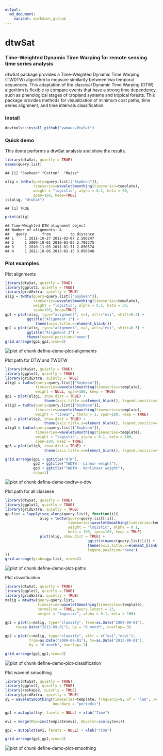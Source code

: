 ```yaml
---
output:
  md_document:
    variant: markdown_github
---
```


<!-- 
# Edit and run 
library(knitr)
knit(input="README.Rmd", output = "README.md")
-->

dtwSat
=====

### Time-Weighted Dynamic Time Warping for remote sensing time series analysis
dtwSat package provides a Time-Weighted Dynamic Time Warping (TWDTW) algorithm to measure similarity between two temporal sequences. This adaptation of the classical Dynamic Time Warping (DTW) algorithm is flexible to compare events that have a strong time dependency, such as phenological stages of cropland systems and tropical forests. This package provides methods for visualization of minimum cost paths, time series alignment, and time intervals classification.

### Install

```r
devtools::install_github("vwmaus/dtwSat")
```


### Quick demo

This dome performs a dtwSat analysis and show the results.

```r
library(dtwSat, quietly = TRUE)
names(query.list)
```

```
## [1] "Soybean" "Cotton"  "Maize"
```

```r
alig = twdtw(query=query.list[["Soybean"]], 
             timeseries=waveletSmoothing(timeseries=template), 
             weight = "logistic", alpha = 0.1, beta = 50, 
             span=180, keep=TRUE) 
is(alig, "dtwSat")
```

```
## [1] TRUE
```

```r
print(alig)
```

```
## Time-Weighted DTW alignment object
## Number of alignments: 4 
##   query       from         to distance
## 1     1 2011-10-27 2012-02-07 2.580247
## 2     1 2009-10-01 2010-03-05 2.795275
## 3     1 2010-11-03 2011-01-31 2.850574
## 4     1 2012-10-06 2013-02-15 3.056848
```

### Plot examples

Plot alignments

```r
library(dtwSat, quietly = TRUE)
library(ggplot2, quietly = TRUE)
library(gridExtra, quietly = TRUE)
alig = twdtw(query=query.list[["Soybean"]], 
             timeseries=waveletSmoothing(timeseries=template), 
             weight = "logistic", alpha = 0.1, beta = 50, 
             span=180, keep=TRUE) 
gp1 = plot(alig, type="alignment", n=1, attr="evi", shift=0.5) + 
          ggtitle("Alignment 1") +
		      theme(axis.title.x=element_blank())
gp2 = plot(alig, type="alignment", n=2, attr="evi", shift=0.5) +
          ggtitle("Alignment 2") + 
          theme(legend.position="none")
grid.arrange(gp1,gp2,nrow=2)
```

![plot of chunk define-demo-plot-alignments](figure/define-demo-plot-alignments-1.png) 


Plot path for DTW and TWDTW

```r
library(dtwSat, quietly = TRUE)
library(ggplot2, quietly = TRUE)
library(gridExtra, quietly = TRUE)
alig1 = twdtw(query=query.list[["Soybean"]], 
              timeseries=waveletSmoothing(timeseries=template), 
              weight = NULL, span=180, keep = TRUE)
gp1 = plot(alig1, show.dist = TRUE) + 
  				  theme(axis.title.x=element_blank(), legend.position="none")
alig2 = twdtw(query=query.list[["Soybean"]], 
              timeseries=waveletSmoothing(timeseries=template), 
              weight = "linear", theta = 1, span=180, keep = TRUE)
gp2 = plot(alig2, show.dist = TRUE) + 
  				  theme(axis.title.x=element_blank(), legend.position="none")
alig3 = twdtw(query=query.list[["Soybean"]], 
              timeseries=waveletSmoothing(timeseries=template), 
              weight = "logistic", alpha = 0.1, beta = 100, 
              span=180, keep = TRUE)
gp3 = plot(alig3, show.dist = TRUE) + 
  				  theme(axis.title.x=element_blank(), legend.position="none")

grid.arrange(gp1 + ggtitle("DTW"),
             gp2 + ggtitle("TWDTW - Linear weight"),
             gp3 + ggtitle("TWDTW - Nonlinear weight"),
             nrow=3)
```

![plot of chunk define-demo-twdtw-x-dtw](figure/define-demo-twdtw-x-dtw-1.png) 

Plot path for all classese

```r
library(dtwSat, quietly = TRUE)
library(ggplot2, quietly = TRUE)
library(gridExtra, quietly = TRUE)
gp.list = lapply(seq_along(query.list), function(i){
  				alig = twdtw(query=query.list[[i]], 
  				             timeseries=waveletSmoothing(timeseries=template), 
  				             weight = "logistic", alpha = 0.1, 
  				             beta = 100, span=180, keep = TRUE)
  				plot(alig, show.dist = TRUE) + 
  				                      ggtitle(names(query.list)[i]) + 
  				                      theme(axis.title.x=element_blank(), 
  				                      legend.position="none")
})
grid.arrange(grobs=gp.list, nrow=3)
```

![plot of chunk define-demo-plot-paths](figure/define-demo-plot-paths-1.png) 

Plot classification

```r
library(dtwSat, quietly = TRUE)
library(ggplot2, quietly = TRUE)
library(gridExtra, quietly = TRUE)
malig = mtwdtw(query=query.list, 
               timeseries=waveletSmoothing(timeseries=template), 
               normalize = TRUE, query.length = 23,
               weight = "logistic", alpha = 0.1, beta = 100)
 
gp1 = plot(x=malig, type="classify", from=as.Date("2009-09-01"),  
     to=as.Date("2013-09-01"), by = "6 month", overlap=.3) 

gp2 = plot(x=malig, type="classify", attr = c("evi","ndvi"),
           from=as.Date("2009-09-01"), to=as.Date("2013-09-01"), 
           by = "6 month", overlap=.3)

grid.arrange(gp1,gp2,nrow=2)
```

![plot of chunk define-demo-plot-classification](figure/define-demo-plot-classification-1.png) 



Plot wavelet smoothing

```r
library(dtwSat, quietly = TRUE)
library(ggplot2, quietly = TRUE)
library(reshape2, quietly = TRUE)
library(gridExtra, quietly = TRUE)
sy = waveletSmoothing(timeseries=template, frequency=8, wf = "la8", J=1, 
                      boundary = "periodic")

gp1 = autoplot(sy, facets = NULL) + xlab("Time")

evi = merge(Raw=zoo(template$evi), Wavelet=zoo(sy$evi))

gp2 = autoplot(evi, facets = NULL) + xlab("Time")

grid.arrange(gp1,gp2,nrow=2)
```

![plot of chunk define-demo-plot-smoothing](figure/define-demo-plot-smoothing-1.png) 




